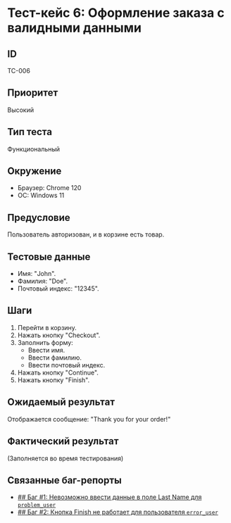 # Тест-кейс 6: Оформление заказа с валидными данными

## ID
TC-006

## Приоритет
Высокий

## Тип теста
Функциональный

## Окружение
- Браузер: Chrome 120
- ОС: Windows 11

## Предусловие
Пользователь авторизован, и в корзине есть товар.

## Тестовые данные
- Имя: "John".
- Фамилия: "Doe".
- Почтовый индекс: "12345".

## Шаги
1. Перейти в корзину.
2. Нажать кнопку "Checkout".
3. Заполнить форму:
   - Ввести имя.
   - Ввести фамилию.
   - Ввести почтовый индекс.
4. Нажать кнопку "Continue".
5. Нажать кнопку "Finish".

## Ожидаемый результат
Отображается сообщение: "Thank you for your order!"

## Фактический результат
(Заполняется во время тестирования)

## Связанные баг-репорты
- [## Баг #1: Невозможно ввести данные в поле Last Name для `problem_user`](../../3_Bug_Reports/3_problem_user/Bug_4_LastName_Blocked.md)
- [## Баг #2: Кнопка Finish не работает для пользователя `error_user`](../../3_Bug_Reports/5_error_user/Bug_1_error_user_finish_button.md)